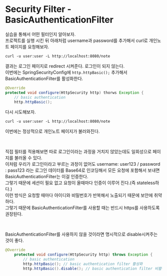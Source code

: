 # Security Filter - BasicAuthenticationFilter
실습을 통해서 어떤 필터인지 알아보자.  
프로젝트를 실행 시킨 뒤 아래처럼 username과 password를 추가해서 curl로 개인노트 페이지를 요청해보자.  
```commandline
curl -u user:user -L http://localhost:8080/note
```

결과는 로그인 페이지로 redirect 시켜준다. 로그인이 되지 않는다.  
이번에는 SpringSecurityConfig에 ```http.httpBasic();``` 추가해서 BasicAuthenticationFilter를 활성화한다.
```java
@Override
protected void configure(HttpSecurity http) thorws Exception {
    // basic authentication
    http.httpBasic();
```
다시 시도해보자.  
```commandline
curl -u user:user -L http://localhost:8080/note
```
이번에는 정상적으로 개인노트 페이지가 불러와진다.

<br>

직접 필터를 적용해보면 따로 로그인이라는 과정을 거치지 않았는데도 일회성으로 페이지를 불러올 수 있다.  
이처럼 우리가 로그인이라고 부르는 과정이 없어도 username: user123 / password : pass123 라는 로그인 데이터를 Base64로 인코딩해서 모든 요청에 포함해서 보내면 BasicAuthenticationFilter는 이걸 인증한다.  
그렇기 때문에 세션이 필요 없고 요청이 올때마다 인증이 이루어 진다.(즉 stateless하다.)  
이런 방식은 요청할 때마다 아이디와 비밀번호가 반복해서 노출되기 때문에 보안에 취약하다.  
그렇기 때문에 BasicAuthenticationFilter를 사용할 때는 반드시 https를 사용하도록 권장된다.

<br>

BasicAuthenticationFilter를 사용하지 않을 것이라면 명시적으로 disable시켜주는 것이 좋다.
```java
@Override
    protected void configure(HttpSecurity http) throws Exception {
        // basic authentication
        http.httpBasic(); // basic authentication filter 활성화
        http.httpBasic().disable(); // basic authentication filter 비활성화
```
